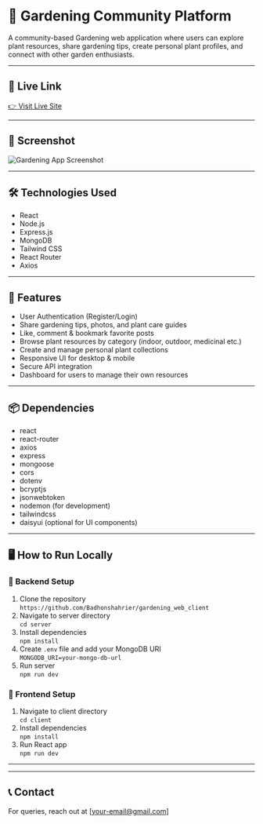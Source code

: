 # 🌿 Gardening Community Platform

A community-based Gardening web application where users can explore plant resources, share gardening tips, create personal plant profiles, and connect with other garden enthusiasts.

---

## 🔗 Live Link  
[👉 Visit Live Site](https://gardening-authentication-a8520.web.app/)

---

## 📸 Screenshot

![Gardening App Screenshot](https://i.ibb.co/hRBDhM2F/Screenshot-12.png)

---

## 🛠️ Technologies Used

- React
- Node.js
- Express.js
- MongoDB
- Tailwind CSS
- React Router
- Axios

---

## 🚀 Features

- User Authentication (Register/Login)
- Share gardening tips, photos, and plant care guides
- Like, comment & bookmark favorite posts
- Browse plant resources by category (indoor, outdoor, medicinal etc.)
- Create and manage personal plant collections
- Responsive UI for desktop & mobile
- Secure API integration
- Dashboard for users to manage their own resources

---

## 📦 Dependencies

- react
- react-router
- axios
- express
- mongoose
- cors
- dotenv
- bcryptjs
- jsonwebtoken
- nodemon (for development)
- tailwindcss
- daisyui (optional for UI components)

---

## 🖥️ How to Run Locally

### 📌 Backend Setup
1. Clone the repository  
`https://github.com/Badhonshahrier/gardening_web_client`
2. Navigate to server directory  
`cd server`
3. Install dependencies  
`npm install`
4. Create `.env` file and add your MongoDB URI  
`MONGODB_URI=your-mongo-db-url`
5. Run server  
`npm run dev`

### 📌 Frontend Setup
1. Navigate to client directory  
`cd client`
2. Install dependencies  
`npm install`
3. Run React app  
`npm run dev`

---

---

## 📞 Contact  

For queries, reach out at [your-email@gmail.com]

